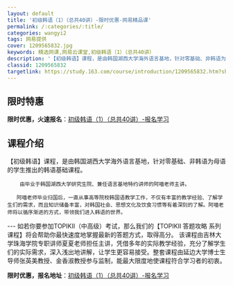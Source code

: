```yaml
---
layout: default
title: '初级韩语（1）（总共40讲）-限时优惠-网易精品课'
permalink: /:categories/:title/
categories: wangyi2
tags: 网易提供
cover: 1209565832.jpg
keywords: 精选网课,网易云课堂,初级韩语（1）（总共40讲）
description: '【初级韩语】课程，是由韩国湖西大学海外语言基地，针对零基础、非韩语为母语的学生推出的韩语基础课程。由毕业于韩国湖西大学研'
classid: 1209565832
targetlink: https://study.163.com/course/introduction/1209565832.htm?share=1&shareId=1025206652&utm_campaign=share&utm_medium=iphoneShare&utm_source=&utm_u=1025206652
---
```


## 限时特惠

**限时优惠，火速报名**：[初级韩语（1）（总共40讲）-报名学习](https://study.163.com/course/introduction/1209565832.htm?share=1&shareId=1025206652&utm_campaign=share&utm_medium=iphoneShare&utm_source=&utm_u=1025206652)

## 课程介绍

【初级韩语】课程，是由韩国湖西大学海外语言基地，针对零基础、非韩语为母语的学生推出的韩语基础课程。

        由毕业于韩国湖西大学研究生院、兼任语言基地特约讲师的阿喵老师主讲。

       阿喵老师毕业归国后，一直从事高等院校韩国语教学工作，不仅有丰富的教学经验、了解学生们的需求，而且知识储备丰富，对韩国社会、思想文化及饮食习惯等有着深刻的了解。阿喵老师将以循序渐进的方式，带领我们进入韩语的世界。

 --- 如若你要参加TOPIKⅡ（中高级）考试，那么我们的【TOPIKⅡ 答题攻略 系列课程】将会帮助你最快速度地掌握最新的答题方式，取得高分。 该课程由吉林大学珠海学院专职讲师夏夏老师担任主讲，凭借多年的实际教学经验，充分了解学生们的实际需求，深入浅出地讲解，让学生更容易接受。整套课程由延边大学博士生导师张英美教授、金香淑教授参与监制，能最大限度地使课程符合学习者的初衷。

**限时优惠，报名地址**：[初级韩语（1）（总共40讲）-报名学习](https://study.163.com/course/introduction/1209565832.htm?share=1&shareId=1025206652&utm_campaign=share&utm_medium=iphoneShare&utm_source=&utm_u=1025206652)

